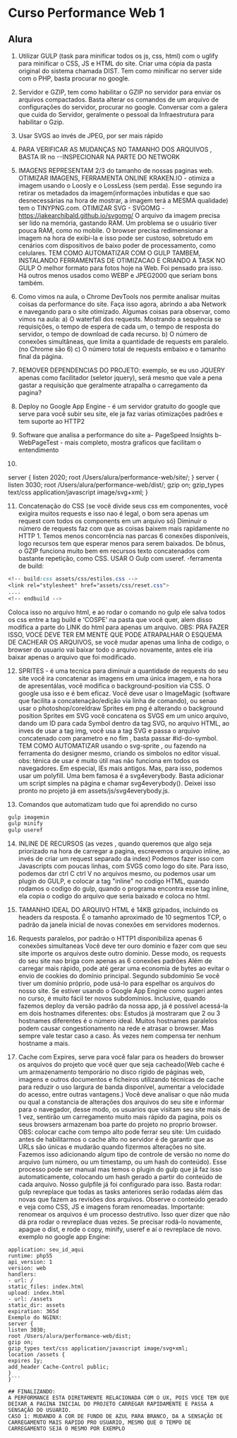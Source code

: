 # Curso Performance Web 1
## Alura

1) Utilizar GULP (task para minificar todos os js, css, html) com o uglify para minificar o CSS, JS e HTML do site.
Criar uma cópia da pasta original do sistema chamada DIST.
Tem como minificar no server side com o PHP, basta procurar no google.

2) Servidor e GZIP, tem como habilitar o GZIP no servidor para enviar os arquivos compactados. Basta alterar os comandos de um arquivo de configurações do servidor, procurar no google.
Conversar com a galera que cuida do Servidor, geralmente o pessoal da Infraestrutura para habilitar o Gzip.

3) Usar SVGS ao invés de JPEG, por ser mais rápido

4) PARA VERIFICAR AS MUDANÇAS NO TAMANHO DOS ARQUIVOS , BASTA IR no --INSPECIONAR NA PARTE DO NETWORK

5) IMAGENS REPRESENTAM 2/3 do tamanho de nossas paginas web.
OTIMIZAR IMAGENS, FERRAMENTA ONLINE KRAKEN.IO - otimiza a imagem usando o Loosly e o LossLess (sem perda). Esse segundo ira retirar os metadados da imagem(informações inbutidas e que sao desnecessárias na hora de mostrar, a imagem terá a MESMA qualidade) tem o TINYPNG.com.
OTIMIZAR SVG - SVGOMG - https://jakearchibald.github.io/svgomg/
O arquivo da imagem precisa ser lido na memória, gastando RAM. Um problema se o usuário tiver pouca RAM, como no mobile.
O browser precisa redimensionar a imagem na hora de exibi-la e isso pode ser custoso, sobretudo em cenários com dispositivos de baixo poder de processamento, como celulares.
TEM COMO AUTOMATIZAR COM O GULP TAMBEM, INSTALANDO FERRAMENTAS DE OTIMIZACAO E CRIANDO A TASK NO GULP
O melhor formato para fotos hoje na Web. Foi pensado pra isso. Há outros menos usados como WEBP e JPEG2000 que seriam bons também.

6) Como vimos na aula, o Chrome DevTools nos permite analisar muitas coisas da performance do site. Faça isso agora, abrindo a aba Network e navegando para o site otimizado. Algumas coisas para observar, como vimos na aula:
a) O waterfall dos requests. Mostrando a sequência se requisições, o tempo de espera de cada um, o tempo de resposta do servidor, o tempo de download de cada recurso.
b) O número de conexões simultâneas, que limita a quantidade de requests em paralelo. (no Chrome são 6)
c) O número total de requests embaixo e o tamanho final da página.

7) REMOVER DEPENDENCIAS DO PROJETO: exemplo, se eu uso JQUERY apenas como facilitador (seletor jquery), será mesmo que vale a pena gastar a requisição que geralmente atrapalha o carregamento da pagina?

8) Deploy no Google App Engine - é um servidor gratuito do google que serve para você subir seu site, ele ja faz varias otimizações padrões e tem suporte ao HTTP2

9) Software que analisa a performance do site
a- PageSpeed Insights
b- WebPageTest - mais completo, mostra graficos que facilitam o entendimento

10) 
server {
listen 2020;
root /Users/alura/performance-web/site/;
}
server {
listen 3030;
root /Users/alura/performance-web/dist/;
gzip on;
gzip_types text/css application/javascript image/svg+xml;
}

11) Concatenação do CSS (se você divide seus css em componentes, você exigira muitos requests e isso nao é legal, o bom sera apenas um request com todos os components em um arquivo só)
Diminuir o número de requests faz com que as coisas baixem mais rapidamente no HTTP 1. Temos menos concorrência nas parcas 6 conexões disponíveis, logo recursos tem que esperar menos para serem baixados. De bônus, o GZIP funciona muito bem em recursos texto concatenados com bastante repetição, como CSS.
USAR O Gulp com useref. -ferramenta de build:
```css
<!-- build:css assets/css/estilos.css -->
<link rel="stylesheet" href="assets/css/reset.css">
....
<!-- endbuild -->
```
Coloca isso no arquivo html, e ao rodar o comando no gulp ele salva todos os css entre a tag build e 'COSPE' na pasta que você quer, alem disso modifica a parte do LINK do html para apenas um arquivo.
OBS: PRA FAZER ISSO, VOCE DEVE TER EM MENTE QUE PODE ATRAPALHAR O ESQUEMA DE CACHEAR OS ARQUIVOS, se você mudar apenas uma linha de codigo, o browser do usuario vai baixar todo o arquivo novamente, antes ele iria baixar apenas o arquivo que foi modificado.

12) SPRITES - é uma tecnica para diminuir a quantidade de requests do seu site
você ira concatenar as imagens em uma única imagem, e na hora de apresentálas, você modifica o background-position via CSS.
O google usa isso e é bem eficaz.
Você deve usar o ImageMagic (software que facilita a concatenação/edição via linha de comando), ou senao usar o photoshop/coreldraw
Sprites em png é alterando o background position
Sprites em SVG você concatena os SVGS em um unico arquivo, dando um ID para cada Symbol dentro da tag SVG, no arquivo HTML, ao inves de usar a tag img, você usa a tag SVG e passa o arquivo concatenado com parametro e no fim , basta passar #id-do-symbol.
TEM COMO AUTOMATIZAR usando o svg-sprite , ou fazendo na ferramenta do designer mesmo, criando os simbolos no editor visual.
obs: ténica de usar <symbol> é muito útil mas não funciona em todos os navegadores. Em especial, IEs mais antigos. Mas, para isso, podemos usar um polyfill.
Uma bem famosa é a svg4everybody. Basta adicionar um script simples na página e chamar svg4everybody(). Deixei isso pronto no projeto já em assets/js/svg4everybody.js.

13) Comandos que automatizam tudo que foi aprendido no curso
```bash
gulp imagemin
gulp minify
gulp useref
```
14) INLINE DE RECURSOS (as vezes , quando queremos que algo seja priorizado na hora de carregar a pagina, escrevemos o arquivo inline, ao invés de criar um request separado da index)
Podemos fazer isso com Javascripts com poucas linhas, com SVGS como logo do site. Para isso, podemos dar ctrl C ctrl V no arquivos mesmo, ou podemos usar um plugin do GULP, e colocar a tag "inline" no codigo HTML, quando rodamos o codigo do gulp, quando o programa encontra esse tag inline, ela copia o codigo do arquivo que seria baixado e coloca no html.

15) TAMANHO IDEAL DO ARQUIVO HTML é
14KB gzipados, incluindo os headers da resposta. É o tamanho aproximado de 10 segmentos TCP, o padrão da janela inicial de novas conexões em servidores modernos.

16) Requests paralelos, por padrão o HTTP1 disponibiliza apenas 6 conexões simultaneas
Você deve ter ouro dominio e fazer com que seu site importe os arquivos deste outro dominio.
Desse modo, os requests do seu site nao briga com apenas as 6 conexões padrões
Além de carregar mais rápido, pode até gerar uma economia de bytes ao evitar o envio de cookies do domínio principal.
Segundo subdomínio
Se você tiver um domínio próprio, pode usá-lo para espelhar os arquivos do nosso site.
Se estiver usando o Google App Engine como sugeri antes no curso, é muito fácil ter novos subdomínios. Inclusive, quando fazemos deploy da versão padrão da nossa app, já é possível acessá-la em dois hostnames diferentes:
obs: Estudos já mostraram que 2 ou 3 hostnames diferentes é o número ideal. Muitos hostnames paralelos podem causar congestionamento na rede e atrasar o browser. Mas sempre vale testar caso a caso. Às vezes nem compensa ter nenhum hostname a mais.

17) Cache com Expires, serve para você falar para os headers do browser os arquivos do projeto que você quer que seja cacheado(Web cache é um armazenamento temporário no disco rígido de páginas web, imagens e outros documentos e ficheiros utilizando técnicas de cache para reduzir o uso largura de banda disponível, aumentar a velocidade do acesso, entre outras vantagens.)
Você deve analisar o que não muda ou qual a constancia de alterações dos arquivos do seu site e informar para o navegador, desse modo, os usuarios que visitam seu site mais de 1 vez, sentirão um carregamento muito mais rápido da pagina, pois os seus browsers armazenam boa parte do projeto no proprio browser.
OBS: colocar cache com tempo alto pode ferrar seu site:
Um cuidado antes de habilitarmos o cache alto no servidor é de garantir que as URLs são únicas e mudarão quando fizermos alterações no site. Fazemos isso adicionando algum tipo de controle de versão no nome do arquivo (um número, ou um timestamp, ou um hash do conteúdo).
Esse processo pode ser manual mas temos o plugin do gulp que já faz isso automaticamente, colocando um hash gerado a partir do conteúdo de cada arquivo.
Nosso gulpfile já foi configurado para isso. Basta rodar: gulp revreplace que todas as tasks anteriores serão rodadas além das novas que fazem as revisões dos arquivos.
Observe o conteúdo gerado e veja como CSS, JS e imagens foram renomeadas.
Importante: renomear os arquivos é um processo destrutivo. Isso quer dizer que não dá pra rodar o revreplace duas vezes. Se precisar rodá-lo novamente, apague o dist, e rode o copy, minify, useref e aí o revreplace de novo.
exemplo no google app Engine:
```
application: seu_id_aqui
runtime: php55
api_version: 1
version: web
handlers:
- url: /
static_files: index.html
upload: index.html
- url: /assets
static_dir: assets
expiration: 365d
Exemplo do NGINX:
server {
listen 3030;
root /Users/alura/performance-web/dist;
gzip on;
gzip_types text/css application/javascript image/svg+xml;
location /assets {
expires 1y;
add_header Cache-Control public;
}
}```

## FINALIZANDO:
A PERFORMANCE ESTA DIRETAMENTE RELACIONADA COM O UX, POIS VOCE TEM QUE DEIXAR A PAGINA INICIAL DO PROJETO CARREGAR RAPIDAMENTE E PASSA A SENSAÇÃO DO USUARIO.
CASO 1: MUDANDO A COR DE FUNDO DE AZUL PARA BRANCO, DA A SENSAÇÃO DE CARREGAMENTO MAIS RAPIDO PRO USUARIO, MESMO QUE O TEMPO DE CARREGAMENTO SEJA O MESMO POR EXEMPLO

